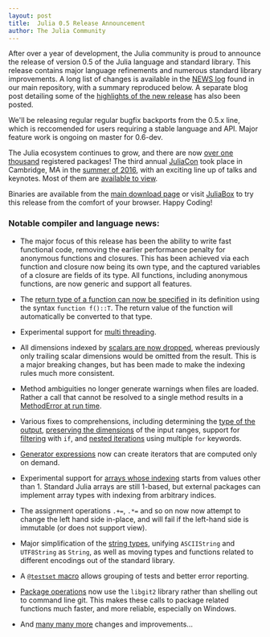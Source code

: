```yaml
---
layout: post
title:  Julia 0.5 Release Announcement
author: The Julia Community
---
```


After over a year of development, the Julia community is proud to announce
the release of version 0.5 of the Julia language and standard library.
This release contains major language refinements and numerous standard library improvements.
A long list of changes is available in the [NEWS log](https://github.com/JuliaLang/julia/blob/master/NEWS.md#julia-v050-release-notes) found in our main repository, with a summary reproduced below.
A separate blog post detailing some of the [highlights of the new release](/blog/2016/10/julia-0.5-highlights/) has also been posted.

We'll be releasing regular regular bugfix backports from the 0.5.x line, which is reccomended for users requiring a stable language and API.
Major feature work is ongoing on master for 0.6-dev.

The Julia ecosystem continues to grow, and there are now [over one thousand](http://pkg.julialang.org/pulse.html) registered packages!
The third annual [JuliaCon](http://juliacon.org/) took place in Cambridge, MA in the [summer of 2016](http://julialang.org/blog/2016/09/juliacon2016), with an exciting line up of talks and keynotes.
Most of them are [available to view](https://www.youtube.com/playlist?list=PLP8iPy9hna6SQPwZUDtAM59-wPzCPyD_S).

Binaries are available from the [main download page](http://julialang.org/downloads/) or visit [JuliaBox](https://juliabox.com/) to try this release from the comfort of your browser. Happy Coding!

### Notable compiler and language news:

- The major focus of this release has been the ability to write fast functional code, removing the earlier performance penalty for anonymous functions and closures.
This has been achieved via each function and closure now being its own type, and the captured variables of a closure are fields of its type.
All functions, including anonymous functions, are now generic and support all features.

- The [return type of a function can now be specified](https://github.com/JuliaLang/julia/issues/1090) in its definition using the syntax `function f()::T`.
The return value of the function will automatically be converted to that type.

- Experimental support for [multi threading](http://docs.julialang.org/en/latest/manual/parallel-computing/#multi-threading-experimental).

- All dimensions indexed by [scalars are now dropped](https://github.com/JuliaLang/julia/issues/13612), whereas previously only trailing scalar dimensions would be omitted from the result.
This is a major breaking changes, but has been made to make the indexing rules much more consistent.

- Method ambiguities no longer generate warnings when files are loaded. Rather a call that cannot be resolved to a single method results in a [MethodError at run time](https://github.com/JuliaLang/julia/issues/6190).

- Various fixes to comprehensions, including determining the [type of the output](https://github.com/JuliaLang/julia/issues/7258), [preserving the dimensions](https://github.com/JuliaLang/julia/issues/16622) of the input ranges, support for [filtering](https://github.com/JuliaLang/julia/issues/550) with `if`, and [nested iterations](https://github.com/JuliaLang/julia/issues/4867) using multiple `for` keywords.

- [Generator expressions](https://github.com/JuliaLang/julia/issues/4470) now can create iterators that are computed only on demand.

- Experimental support for [arrays whose indexing](https://github.com/JuliaLang/julia/issues/16260) starts from values other than 1.
Standard Julia arrays are still 1-based, but external packages can implement array types with indexing from arbitrary indices.

- The assignment operations `.+=`, `.*=` and so on now now attempt to change the left hand side in-place, and will fail if the left-hand side is immutable (or does not support view).

- Major simplification of the [string types](https://github.com/JuliaLang/julia/issues/16107), unifying `ASCIIString` and `UTF8String` as `String`, as well as moving types and functions related to different encodings out of the standard library.

- A [`@testset` macro](https://github.com/JuliaLang/julia/issues/13062) allows grouping of tests and better error reporting.

- [Package operations](https://github.com/JuliaLang/julia/issues/11196) now use the `libgit2` library rather than shelling out to command line git. This makes these calls to package related functions much faster, and more reliable, especially on Windows.

- And [many many more](https://github.com/JuliaLang/julia/blob/master/NEWS.md#julia-v050-release-notes) changes and improvements...
